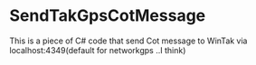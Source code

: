 # SendTakGpsCotMessage
This is a piece of C# code that send Cot message to WinTak via localhost:4349(default for networkgps ..I think)
